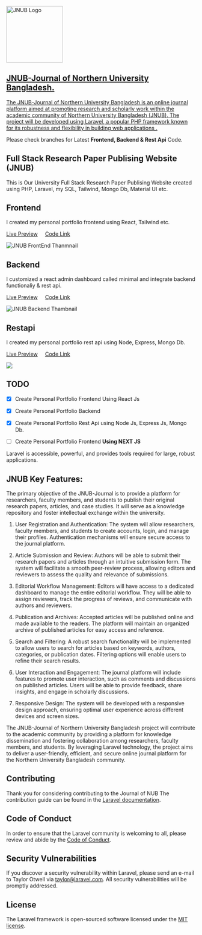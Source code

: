 <p align=""><a href="#" target="_blank"><img src="https://github.com/mahadi-opu/JNUB-Journal-Of-Northern-University-Bangladesh/assets/76869065/ccdeeba7-9b0a-45aa-9a8d-572a105e3d1e" width="150" height="auto" style="object-fit: contain;" alt="JNUB Logo"></a></p> 
<h2 align=""><a href="#" target="_blank"> JNUB-Journal of Northern University Bangladesh. </a></h2>
<p align=""><a href="#" target="_blank"> The JNUB-Journal of Northern University Bangladesh is an online journal platform aimed at promoting research and scholarly work within the academic community of Northern University Bangladesh (JNUB). The project will be developed using Laravel, a popular PHP framework known for its robustness and flexibility in building web applications .
</a></p> 

Please check branches for Latest **Frontend, Backend & Rest Api** Code.
## Full Stack Research Paper Publising Website (JNUB)
This is Our University Full Stack Research Paper Publising Website created using PHP, Laravel, my SQL, Tailwind, Mongo Db, Material UI etc.


## Frontend
I created my personal portfolio frontend using React, Tailwind etc.

[Live Preview](#) &nbsp; &nbsp; [Code Link](#)

![JNUB FrontEnd Thanmnail](https://github.com/mahadi-opu/JNUB-Journal-Of-Northern-University-Bangladesh/assets/76869065/6f9c595c-b0eb-4ebf-aaa8-1854a132ab90)



## Backend
I customized a react admin dashboard called minimal and integrate backend functionaliy & rest api.

[Live Preview](#) &nbsp; &nbsp; [Code Link](#)

![JNUB Backend Thambnail](https://github.com/mahadi-opu/JNUB-Journal-Of-Northern-University-Bangladesh/assets/76869065/0d99a86d-d2b6-424a-8872-16644cbdc86a)


## Restapi

I created my personal portfolio rest api using Node, Express, Mongo Db.

[Live Preview](#) &nbsp; &nbsp; [Code Link](#)

<img src="https://user-images.githubusercontent.com/71124853/187373613-4e093a1b-4a3f-412e-a411-f6044b42cd02.png">

## TODO
- [x] Create Personal Portfolio Frontend Using React Js
- [x] Create Personal Portfolio Backend
- [x] Create Personal Portfolio Rest Api using Node Js, Express Js, Mongo Db.

- [ ] Create Personal Portfolio Frontend **Using NEXT JS**

Laravel is accessible, powerful, and provides tools required for large, robust applications.

## JNUB Key Features:

The primary objective of the JNUB-Journal is to provide a platform for researchers, faculty members, and students to publish their original research papers, articles, and case studies. It will serve as a knowledge repository and foster intellectual exchange within the university.

1. User Registration and Authentication: The system will allow researchers, faculty members, and students to create accounts, login, and manage their profiles. Authentication mechanisms will ensure secure access to the journal platform.

2. Article Submission and Review: Authors will be able to submit their research papers and articles through an intuitive submission form. The system will facilitate a smooth peer-review process, allowing editors and reviewers to assess the quality and relevance of submissions.

3. Editorial Workflow Management: Editors will have access to a dedicated dashboard to manage the entire editorial workflow. They will be able to assign reviewers, track the progress of reviews, and communicate with authors and reviewers.

4. Publication and Archives: Accepted articles will be published online and made available to the readers. The platform will maintain an organized archive of published articles for easy access and reference.

5. Search and Filtering: A robust search functionality will be implemented to allow users to search for articles based on keywords, authors, categories, or publication dates. Filtering options will enable users to refine their search results.

6. User Interaction and Engagement: The journal platform will include features to promote user interaction, such as comments and discussions on published articles. Users will be able to provide feedback, share insights, and engage in scholarly discussions.

7. Responsive Design: The system will be developed with a responsive design approach, ensuring optimal user experience across different devices and screen sizes.

The JNUB-Journal of Northern University Bangladesh project will contribute to the academic community by providing a platform for knowledge dissemination and fostering collaboration among researchers, faculty members, and students. By leveraging Laravel technology, the project aims to deliver a user-friendly, efficient, and secure online journal platform for the Northern University Bangladesh community.



## Contributing

Thank you for considering contributing to the Journal of NUB The contribution guide can be found in the [Laravel documentation](https://laravel.com/docs/contributions).

## Code of Conduct

In order to ensure that the Laravel community is welcoming to all, please review and abide by the [Code of Conduct](https://laravel.com/docs/contributions#code-of-conduct).

## Security Vulnerabilities

If you discover a security vulnerability within Laravel, please send an e-mail to Taylor Otwell via [taylor@laravel.com](mailto:taylor@laravel.com). All security vulnerabilities will be promptly addressed.

## License

The Laravel framework is open-sourced software licensed under the [MIT license](https://opensource.org/licenses/MIT).

